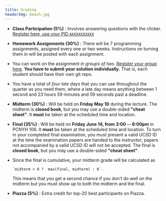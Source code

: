 ```yaml
---
title: Grading
headerImg: beach.jpg
---
```


- **Class Participation (5%)** :
  Involves answering questions with the clicker.
  [Register here, use your PID `AXXXXXXXXXX`][clickers]

- **Homework Assignments (30%)** :
  There will be 7 programming assignments,
  assigned every one or two weeks.
  Instructions on turning them in will be posted with
  each assignment.
  
- You can work on the assignment *in groups of two*.
  [Register your group here][groups].
  **You have to submit your solution individually.**
  That is, each student should have their own git repo.

- You have a total of *four late days*
  that you can use throughout the quarter as you need them,
  where a late day means anything between 1 second and 23
  hours 59 minutes and 59 seconds past a deadline.

- **Midterm (30%)** :
  Will be held on **Friday May 10** during the lecture.
  The midterm is **closed book**, but you may use a
  double-sided **"cheat sheet"**.
  It **must** be taken at the scheduled time and location.

- **Final (35%)** :
  Will be held on **Friday June 14, from 3:00 -- 6:00pm** in PCNYH 106.
  It **must** be taken at the scheduled time and location.
  To turn in your completed final examination, you must
  present a valid UCSD ID at the time the examination
  papers are handed to the instructor; papers not
  accompanied by a valid UCSD ID will not be accepted.
  The final is **closed book**, but you may use a
  double-sided **"cheat sheet"**.
  
- Since the final is cumulative, your midterm grade will
  be calculated as

      `midterm > 0 ?  max(final, midterm) : 0`.

  This means that you get a second chance if you don’t
  do well on the midterm but you must show up to both
  the midterm and the final.

- **Piazza (5%)** :
  Extra credit for top-20 best participants on Piazza.

[clickers]: https://forms.gle/YHQCpmTnnRYXtnp18
[groups]: https://forms.gle/G8eD7G9ADWcvjwKb8

